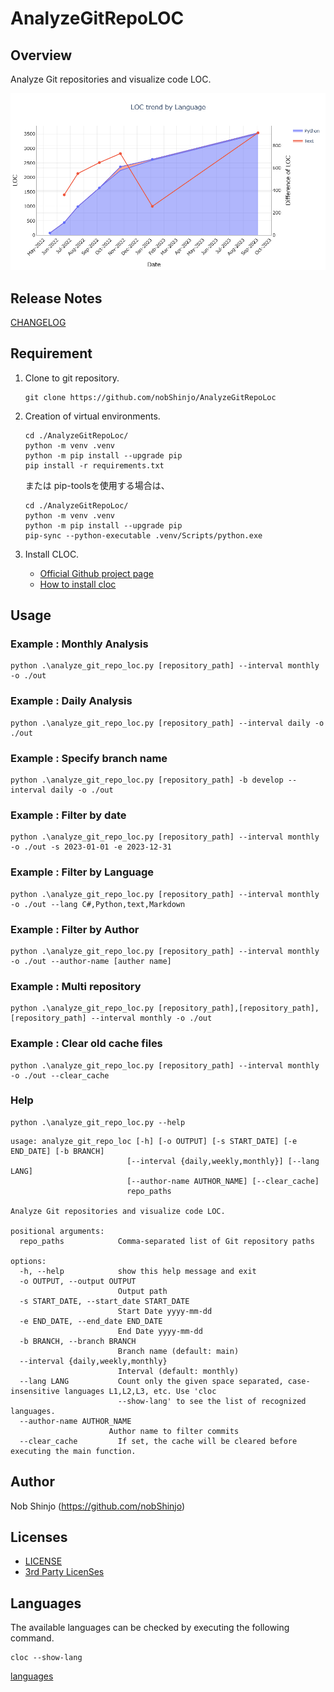 # AnalyzeGitRepoLOC

## Overview

Analyze Git repositories and visualize code LOC.

![Analysis Example](./image/example.png)

## Release Notes

[CHANGELOG](./CHANGELOG.md)

## Requirement

1. Clone to git repository.

    ```shell
    git clone https://github.com/nobShinjo/AnalyzeGitRepoLoc
    ```

1. Creation of virtual environments.

    ```shell
    cd ./AnalyzeGitRepoLoc/
    python -m venv .venv
    python -m pip install --upgrade pip
    pip install -r requirements.txt
    ```

    または pip-toolsを使用する場合は、

    ```shell
    cd ./AnalyzeGitRepoLoc/
    python -m venv .venv
    python -m pip install --upgrade pip
    pip-sync --python-executable .venv/Scripts/python.exe
    ```

1. Install CLOC.

   - [Official Github project page](https://github.com/AlDanial/cloc)
   - [How to install cloc](https://github.com/AlDanial/cloc#install-via-package-manager)

## Usage

### Example : Monthly Analysis

  ```shell
  python .\analyze_git_repo_loc.py [repository_path] --interval monthly -o ./out 
  ```

### Example : Daily Analysis

  ```shell
  python .\analyze_git_repo_loc.py [repository_path] --interval daily -o ./out 
  ```

### Example : Specify branch name

  ```shell
  python .\analyze_git_repo_loc.py [repository_path] -b develop --interval daily -o ./out 
  ```

### Example : Filter by date

  ```shell
  python .\analyze_git_repo_loc.py [repository_path] --interval monthly -o ./out -s 2023-01-01 -e 2023-12-31
  ```

### Example : Filter by Language

  ```shell
  python .\analyze_git_repo_loc.py [repository_path] --interval monthly -o ./out --lang C#,Python,text,Markdown
  ```

### Example : Filter by Author

  ```shell
  python .\analyze_git_repo_loc.py [repository_path] --interval monthly -o ./out --author-name [auther name] 
  ```

### Example : Multi repository

  ```shell
  python .\analyze_git_repo_loc.py [repository_path],[repository_path],[repository_path] --interval monthly -o ./out 
  ```

### Example : Clear old cache files

  ```shell
  python .\analyze_git_repo_loc.py [repository_path] --interval monthly -o ./out --clear_cache
  ```

### Help

  ```shell
  python .\analyze_git_repo_loc.py --help
  ```

  ```text
  usage: analyze_git_repo_loc [-h] [-o OUTPUT] [-s START_DATE] [-e END_DATE] [-b BRANCH] 
                            [--interval {daily,weekly,monthly}] [--lang LANG]
                            [--author-name AUTHOR_NAME] [--clear_cache]
                            repo_paths

  Analyze Git repositories and visualize code LOC.

  positional arguments:
    repo_paths            Comma-separated list of Git repository paths

  options:
    -h, --help            show this help message and exit
    -o OUTPUT, --output OUTPUT
                          Output path
    -s START_DATE, --start_date START_DATE
                          Start Date yyyy-mm-dd
    -e END_DATE, --end_date END_DATE
                          End Date yyyy-mm-dd
    -b BRANCH, --branch BRANCH
                          Branch name (default: main)
    --interval {daily,weekly,monthly}
                          Interval (default: monthly)
    --lang LANG           Count only the given space separated, case-insensitive languages L1,L2,L3, etc. Use 'cloc
                          --show-lang' to see the list of recognized languages.
    --author-name AUTHOR_NAME
                        Author name to filter commits
    --clear_cache         If set, the cache will be cleared before executing the main function.
  ```

## Author

Nob Shinjo (<https://github.com/nobShinjo>)

## Licenses

- [LICENSE](./LICENSE)
- [3rd Party LicenSes](./3rdPartyLicenses.md)

## Languages

The available languages can be checked by executing the following command.

```shell
cloc --show-lang
```

[languages](./LANGUAGES.md)
